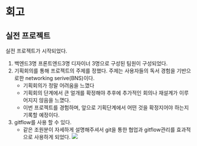 # 회고
## 실전 프로젝트
실전 프로젝트가 시작되었다.
1. 백엔드3명 프론트엔드3명 디자이너 3명으로 구성된 팀원이 구성되었다.
2. 기획회의를 통해 프로젝트의 주제를 정했다. 주제는 사용자들의 독서 경험을 기반으로한 networking serive(BNS)이다.
    - 기획회의가 정말 어려움을 느꼈다
    - 기획회의 단계에서 큰 얼개를 확정해야 추후에 추가적인 회의나 재설계가 이루어지지 않음을 느꼈다.
    - 이번 프로젝트를 경험하며, 앞으로 기획단계에서 어떤 것을 확정지어야 하는지 기록할 예정이다.
3. gitflow를 사용 할 수 있다.
    - 같은 조원분이 자세하게 설명해주셔서 git을 통한 협업과 gitflow관리를 효과적으로 사용하게 되었다.
    ![](https://user-images.githubusercontent.com/77604219/127768111-81f8019d-a80b-4ab4-aa31-3a9e8c5386e5.png)